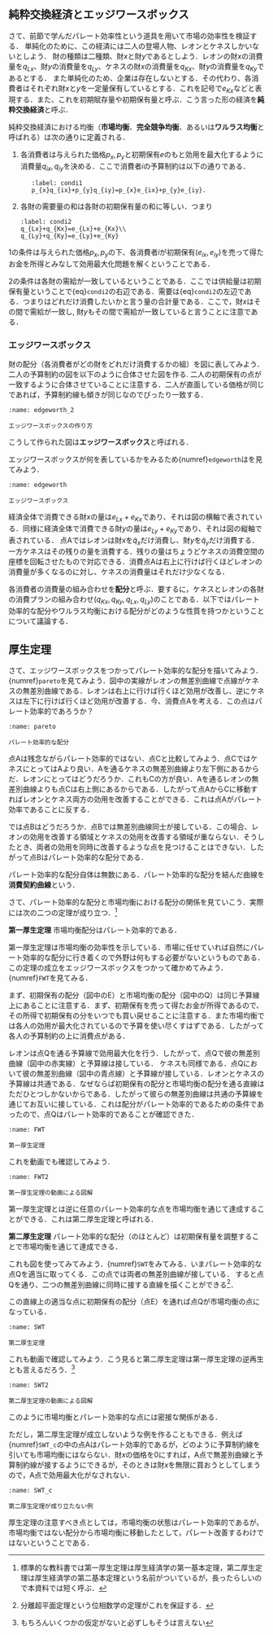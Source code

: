 
 ## 純粋交換経済とエッジワースボックス

 さて、前節で学んだパレート効率性という道具を用いて市場の効率性を検証する．
    単純化のために、この経済には二人の登場人物、レオンとケネスしかいないとしよう． 
    財の種類は二種類、財$x$と財$y$であるとしよう．レオンの財$x$の消費量を$q_{Lx}$、財$y$の消費量を$q_{Ly}$、ケネスの財$x$の消費量を$q_{Kx}$、財$y$の消費量を$q_{Ky}$であるとする．
    また単純化のため、企業は存在しないとする．その代わり、各消費者はそれぞれ財$x$と$y$を一定量保有しているとする．これを記号で$e_{Kx}$などと表現する．また、これを初期賦存量や初期保有量と呼ぶ．こう言った形の経済を**純粋交換経済**と呼ぶ．
 
 純粋交換経済における均衡（**市場均衡**、**完全競争均衡**、あるいは**ワルラス均衡**と呼ばれる）は次の通りに定義される．
 
 1. 各消費者は与えられた価格$p_{x}, p_{y}$と初期保有$e$のもと効用を最大化するように消費量$q_{ix},q_{iy}$を決める．ここで消費者$i$の予算制約は以下の通りである．
      ```{math}
         :label: condi1
         p_{x}q_{ix}+p_{y}q_{iy}=p_{x}e_{ix}+p_{y}e_{iy}.
      ```  
1. 各財の需要量の和は各財の初期保有量の和に等しい．つまり
      ```{math}
      :label: condi2
      q_{Lx}+q_{Kx}=e_{Lx}+e_{Kx}\\
      q_{Ly}+q_{Ky}=e_{Ly}+e_{Ky}
      ```  
         

1の条件は与えられた価格$p_x,p_y$の下、各消費者$i$が初期保有$(e_{ix},e_{iy})$を売って得たお金を所得とみなして効用最大化問題を解くということである．
 

2の条件は各財の需給が一致しているということである．ここでは供給量は初期保有量ということで{eq}`condi2`の右辺である．需要は{eq}`condi2`の左辺である．つまりはどれだけ消費したいかと言う量の合計量である．ここで，財$x$はその間で需給が一致し, 財$y$もその間で需給が一致していると言うことに注意である．
 
  
 
 ### エッジワースボックス
  財の配分（各消費者がどの財をどれだけ消費するかの組）を図に表してみよう．二人の予算制約の図を以下のように合体させた図を作る. 二人の初期保有の点が一致するように合体させていることに注意する．二人が直面している価格が同じであれば，予算制約線も傾きが同じなのでぴったり一致する．

```{figure} ch4_img/GE_edgeworth_anime.gif
:name: edgeworth_2

エッジワースボックスの作り方
```
こうして作られた図は**エッジワースボックス**と呼ばれる．
  
エッジワースボックスが何を表しているかをみるため{numref}`edgeworth`はを見てみよう．
```{figure} ch4_img/edgeworth.svg
:name: edgeworth

エッジワースボックス
```

経済全体で消費できる財$x$の量は$e_{Lx}+e_{Kx}$であり、それは図の横軸で表されている．同様に経済全体で消費できる財$y$の量は$e_{Ly}+e_{Ky}$であり、それは図の縦軸で表されている．
点Aではレオンは財$x$を$\tilde q_{x}$だけ消費し、財$y$を$\tilde q_{y}$だけ消費する．一方ケネスはその残りの量を消費する．残りの量はちょうどケネスの消費空間の座標を回転させたもので対応できる．消費点Aは右上に行けば行くほどレオンの消費量が多くなるのに対し、ケネスの消費量はそれだけ少なくなる．

各消費者の消費量の組み合わせを**配分**と呼ぶ．要するに，ケネスとレオンの各財の消費プランの組み合わせ$(q_{Kx}, q_{Ky},q_{Lx}, q_{Ly})$のことである．以下ではパレート効率的な配分やワルラス均衡における配分がどのような性質を持つかということについて議論する．

 
 ## 厚生定理
 さて、エッジワースボックスをつかってパレート効率的な配分を描いてみよう．{numref}`pareto`を見てみよう．図中の実線がレオンの無差別曲線で点線がケネスの無差別曲線である．レオンは右上に行けば行くほど効用が改善し、逆にケネスは左下に行けば行くほど効用が改善する．今、消費点Aを考える．この点はパレート効率的であろうか？
```{figure} ch4_img/pareto.svg
:name: pareto

パレート効率的な配分
```

点Aは残念ながらパレート効率的ではない．点Cと比較してみよう．点CではケネスにとってはAより良い．Aを通るケネスの無差別曲線より左下側にあるからだ．レオンにとってはどうだろうか．これもCの方が良い．Aを通るレオンの無差別曲線よりも点Cは右上側にあるからである．したがって点AからCに移動すればレオンとケネス両方の効用を改善することができる．これは点Aがパレート効率であることに反する．

では点Bはどうだろうか．点Bでは無差別曲線同士が接している．この場合、レオンの効用を改善する領域とケネスの効用を改善する領域が重ならない．そうしたとき、両者の効用を同時に改善するような点を見つけることはできない．したがって点Bはパレート効率的な配分である．

パレート効率的な配分自体は無数にある．パレート効率的な配分を結んだ曲線を**消費契約曲線**という．

さて、パレート効率的な配分と市場均衡における配分の関係を見ていこう．実際には次の二つの定理が成り立つ．[^note]

[^note]: 標準的な教科書では第一厚生定理は厚生経済学の第一基本定理，第二厚生定理は厚生経済学の第二基本定理という名前がついているが，長ったらしいので本資料では短く呼ぶ．
 
 

**第一厚生定理** 市場均衡配分はパレート効率的である． 
 
 第一厚生定理は市場均衡の効率性を示している．市場に任せていれば自然にパレート効率的な配分に行き着くので外野は何もする必要がないというものである．この定理の成立をエッジワースボックスをつかって確かめてみよう．{numref}`FWT`を見てみる．
 
 まず、初期保有の配分（図中のE）と市場均衡の配分（図中のQ）は同じ予算線上にあることに注意する．まず、初期保有を売って得たお金が所得であるので、その所得で初期保有の分をいつでも買い戻せることに注意する．また市場均衡では各人の効用が最大化されているので予算を使い尽くすはずである．したがって各人の予算制約の上に消費点がある．
 
 レオンは点Qを通る予算線で効用最大化を行う．したがって、点Qで彼の無差別曲線（図中の赤実線）と予算線は接している．
 ケネスも同様である．点Qにおいて彼の無差別曲線（図中の青点線）と予算線が接している．レオンとケネスの予算線は共通である．なぜならば初期保有の配分と市場均衡の配分を通る直線はただひとつしかないからである．したがって彼らの無差別曲線は共通の予算線を通じてお互いに接している．これは配分がパレート効率的であるための条件であったので、点Qはパレート効率的であることが確認できた．

 
```{figure} ch4_img/FWT.svg
:name: FWT

第一厚生定理
```
これを動画でも確認してみよう.

```{figure} ch4_img/GE_FWT.gif
:name: FWT2

第一厚生定理の動画による図解
```
 


第一厚生定理とは逆に任意のパレート効率的な点を市場均衡を通じて達成することができる．これは第二厚生定理と呼ばれる．

**第二厚生定理** パレート効率的な配分（のほとんど）は初期保有量を調整することで市場均衡を通じて達成できる．

これも図を使ってみてみよう．{numref}`SWT`をみてみる．いまパレート効率的な点Qを適当に取ってくる．この点では両者の無差別曲線が接している．
すると点Qを通り、二つの無差別曲線に同時に接する直線を描くことができる[^note3]．

[^note3]: 分離超平面定理という位相数学の定理がこれを保証する．

この直線上の適当な点に初期保有の配分（点E）を通れば点Qが市場均衡の点になっている．
```{figure} ch4_img/SWT.svg
:name: SWT

第二厚生定理
```

これも動画で確認してみよう．こう見ると第二厚生定理は第一厚生定理の逆再生とも言えるだろう．[^note4]

[^note4]: もちろんいくつかの仮定がないと必ずしもそうは言えない

```{figure} ch4_img/GE_SWT.gif
:name: SWT2

第二厚生定理の動画による図解
```


このように市場均衡とパレート効率的な点には密接な関係がある．


ただし，第二厚生定理が成立しないような例を作ることもできる．例えば{numref}`SWT_c`の中の点Aはパレート効率的であるが，どのように予算制約線を引いても市場均衡にはならない．財$x$の価格を0にすれば，A点で無差別曲線と予算制約線が接するようにできるが，そのときは財$x$を無限に買おうとしてしまうので，A点で効用最大化がなされない．

```{figure} ch4_img/SWT_c.svg
:name: SWT_c

第二厚生定理が成り立たない例
```

厚生定理の注意すべき点としては，市場均衡の状態はパレート効率的であるが，市場均衡ではない配分から市場均衡に移動したとして，パレート改善するわけではないということである．